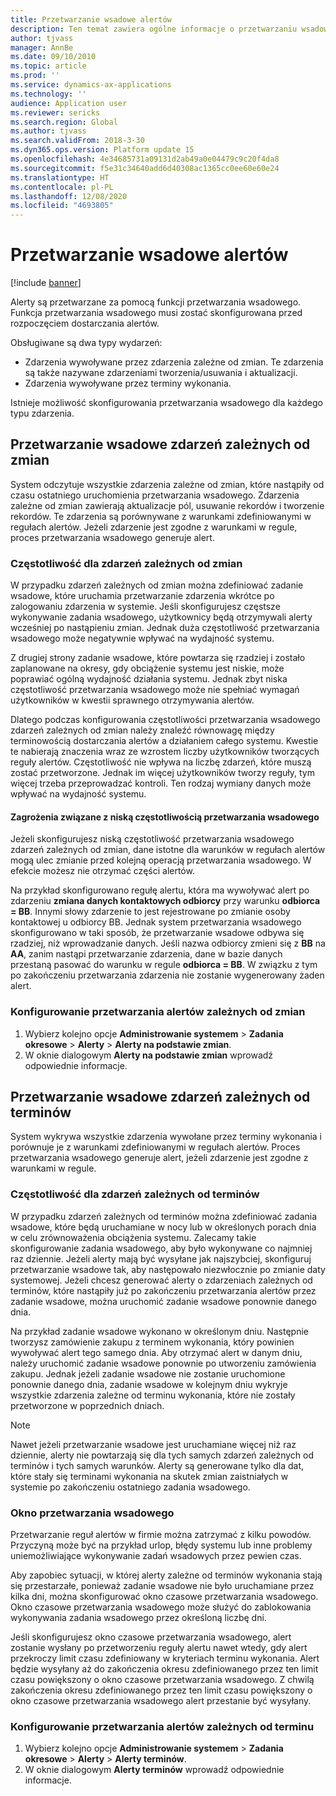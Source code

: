 ```yaml
---
title: Przetwarzanie wsadowe alertów
description: Ten temat zawiera ogólne informacje o przetwarzaniu wsadowym alertów.
author: tjvass
manager: AnnBe
ms.date: 09/10/2010
ms.topic: article
ms.prod: ''
ms.service: dynamics-ax-applications
ms.technology: ''
audience: Application user
ms.reviewer: sericks
ms.search.region: Global
ms.author: tjvass
ms.search.validFrom: 2018-3-30
ms.dyn365.ops.version: Platform update 15
ms.openlocfilehash: 4e34685731a09131d2ab49a0e04479c9c20f4da8
ms.sourcegitcommit: f5e31c34640add6d40308ac1365cc0ee60e60e24
ms.translationtype: HT
ms.contentlocale: pl-PL
ms.lasthandoff: 12/08/2020
ms.locfileid: "4693805"
---
```

# <a name="batch-processing-of-alerts"></a>Przetwarzanie wsadowe alertów

[!include [banner](../includes/banner.md)]

Alerty są przetwarzane za pomocą funkcji przetwarzania wsadowego. Funkcja przetwarzania wsadowego musi zostać skonfigurowana przed rozpoczęciem dostarczania alertów.

Obsługiwane są dwa typy wydarzeń:

- Zdarzenia wywoływane przez zdarzenia zależne od zmian. Te zdarzenia są także nazywane zdarzeniami tworzenia/usuwania i aktualizacji.
- Zdarzenia wywoływane przez terminy wykonania.

Istnieje możliwość skonfigurowania przetwarzania wsadowego dla każdego typu zdarzenia.
        
## <a name="batch-processing-for-change-based-events"></a>Przetwarzanie wsadowe zdarzeń zależnych od zmian

System odczytuje wszystkie zdarzenia zależne od zmian, które nastąpiły od czasu ostatniego uruchomienia przetwarzania wsadowego. Zdarzenia zależne od zmian zawierają aktualizacje pól, usuwanie rekordów i tworzenie rekordów. Te zdarzenia są porównywane z warunkami zdefiniowanymi w regułach alertów. Jeżeli zdarzenie jest zgodne z warunkami w regule, proces przetwarzania wsadowego generuje alert.

### <a name="frequency-for-change-based-events"></a>Częstotliwość dla zdarzeń zależnych od zmian

W przypadku zdarzeń zależnych od zmian można zdefiniować zadanie wsadowe, które uruchamia przetwarzanie zdarzenia wkrótce po zalogowaniu zdarzenia w systemie. Jeśli skonfigurujesz częstsze wykonywanie zadania wsadowego, użytkownicy będą otrzymywali alerty wcześniej po nastąpieniu zmian. Jednak duża częstotliwość przetwarzania wsadowego może negatywnie wpływać na wydajność systemu.

Z drugiej strony zadanie wsadowe, które powtarza się rzadziej i zostało zaplanowane na okresy, gdy obciążenie systemu jest niskie, może poprawiać ogólną wydajność działania systemu. Jednak zbyt niska częstotliwość przetwarzania wsadowego może nie spełniać wymagań użytkowników w kwestii sprawnego otrzymywania alertów.

Dlatego podczas konfigurowania częstotliwości przetwarzania wsadowego zdarzeń zależnych od zmian należy znaleźć równowagę między terminowością dostarczania alertów a działaniem całego systemu. Kwestie te nabierają znaczenia wraz ze wzrostem liczby użytkowników tworzących reguły alertów. Częstotliwość nie wpływa na liczbę zdarzeń, które muszą zostać przetworzone. Jednak im więcej użytkowników tworzy reguły, tym więcej trzeba przeprowadzać kontroli. Ten rodzaj wymiany danych może wpływać na wydajność systemu.

#### <a name="the-risks-of-low-batch-frequency"></a>Zagrożenia związane z niską częstotliwością przetwarzania wsadowego

Jeżeli skonfigurujesz niską częstotliwość przetwarzania wsadowego zdarzeń zależnych od zmian, dane istotne dla warunków w regułach alertów mogą ulec zmianie przed kolejną operacją przetwarzania wsadowego. W efekcie możesz nie otrzymać części alertów.

Na przykład skonfigurowano regułę alertu, która ma wywoływać alert po zdarzeniu **zmiana danych kontaktowych odbiorcy** przy warunku **odbiorca = BB**. Innymi słowy zdarzenie to jest rejestrowane po zmianie osoby kontaktowej u odbiorcy BB. Jednak system przetwarzania wsadowego skonfigurowano w taki sposób, że przetwarzanie wsadowe odbywa się rzadziej, niż wprowadzanie danych. Jeśli nazwa odbiorcy zmieni się z **BB** na **AA**, zanim nastąpi przetwarzanie zdarzenia, dane w bazie danych przestaną pasować do warunku w regule **odbiorca = BB**. W związku z tym po zakończeniu przetwarzania zdarzenia nie zostanie wygenerowany żaden alert.

### <a name="set-up-processing-for-change-based-alerts"></a>Konfigurowanie przetwarzania alertów zależnych od zmian

1. Wybierz kolejno opcje **Administrowanie systemem** &gt; **Zadania okresowe** &gt; **Alerty** &gt; **Alerty na podstawie zmian**.
2. W oknie dialogowym **Alerty na podstawie zmian** wprowadź odpowiednie informacje.

## <a name="batch-processing-for-due-date-events"></a>Przetwarzanie wsadowe zdarzeń zależnych od terminów

System wykrywa wszystkie zdarzenia wywołane przez terminy wykonania i porównuje je z warunkami zdefiniowanymi w regułach alertów. Proces przetwarzania wsadowego generuje alert, jeżeli zdarzenie jest zgodne z warunkami w regule.

### <a name="frequency-for-due-date-events"></a>Częstotliwość dla zdarzeń zależnych od terminów

W przypadku zdarzeń zależnych od terminów można zdefiniować zadania wsadowe, które będą uruchamiane w nocy lub w określonych porach dnia w celu zrównoważenia obciążenia systemu. Zalecamy takie skonfigurowanie zadania wsadowego, aby było wykonywane co najmniej raz dziennie. Jeżeli alerty mają być wysyłane jak najszybciej, skonfiguruj przetwarzanie wsadowe tak, aby następowało niezwłocznie po zmianie daty systemowej. Jeżeli chcesz generować alerty o zdarzeniach zależnych od terminów, które nastąpiły już po zakończeniu przetwarzania alertów przez zadanie wsadowe, można uruchomić zadanie wsadowe ponownie danego dnia.

Na przykład zadanie wsadowe wykonano w określonym dniu. Następnie tworzysz zamówienie zakupu z terminem wykonania, który powinien wywoływać alert tego samego dnia. Aby otrzymać alert w danym dniu, należy uruchomić zadanie wsadowe ponownie po utworzeniu zamówienia zakupu. Jednak jeżeli zadanie wsadowe nie zostanie uruchomione ponownie danego dnia, zadanie wsadowe w kolejnym dniu wykryje wszystkie zdarzenia zależne od terminu wykonania, które nie zostały przetworzone w poprzednich dniach.

> [!NOTE]
> Nawet jeżeli przetwarzanie wsadowe jest uruchamiane więcej niż raz dziennie, alerty nie powtarzają się dla tych samych zdarzeń zależnych od terminów i tych samych warunków. Alerty są generowane tylko dla dat, które stały się terminami wykonania na skutek zmian zaistniałych w systemie po zakończeniu ostatniego zadania wsadowego.

### <a name="batch-processing-window"></a>Okno przetwarzania wsadowego

Przetwarzanie reguł alertów w firmie można zatrzymać z kilku powodów. Przyczyną może być na przykład urlop, błędy systemu lub inne problemy uniemożliwiające wykonywanie zadań wsadowych przez pewien czas.

Aby zapobiec sytuacji, w której alerty zależne od terminów wykonania stają się przestarzałe, ponieważ zadanie wsadowe nie było uruchamiane przez kilka dni, można skonfigurować okno czasowe przetwarzania wsadowego. Okno czasowe przetwarzania wsadowego może służyć do zablokowania wykonywania zadania wsadowego przez określoną liczbę dni.

Jeśli skonfigurujesz okno czasowe przetwarzania wsadowego, alert zostanie wysłany po przetworzeniu reguły alertu nawet wtedy, gdy alert przekroczy limit czasu zdefiniowany w kryteriach terminu wykonania. Alert będzie wysyłany aż do zakończenia okresu zdefiniowanego przez ten limit czasu powiększony o okno czasowe przetwarzania wsadowego. Z chwilą zakończenia okresu zdefiniowanego przez ten limit czasu powiększony o okno czasowe przetwarzania wsadowego alert przestanie być wysyłany.

### <a name="set-up-processing-for-due-date-alerts"></a>Konfigurowanie przetwarzania alertów zależnych od terminu

1. Wybierz kolejno opcje **Administrowanie systemem** &gt; **Zadania okresowe** &gt; **Alerty** &gt; **Alerty terminów**.
2. W oknie dialogowym **Alerty terminów** wprowadź odpowiednie informacje.
